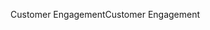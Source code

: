 <span data-ttu-id="f8295-101">Customer Engagement</span><span class="sxs-lookup"><span data-stu-id="f8295-101">Customer Engagement</span></span>